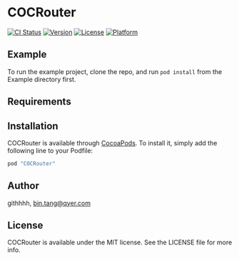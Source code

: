 # COCRouter

[![CI Status](http://img.shields.io/travis/githhhh/COCRouter.svg?style=flat)](https://travis-ci.org/githhhh/COCRouter)
[![Version](https://img.shields.io/cocoapods/v/COCRouter.svg?style=flat)](http://cocoapods.org/pods/COCRouter)
[![License](https://img.shields.io/cocoapods/l/COCRouter.svg?style=flat)](http://cocoapods.org/pods/COCRouter)
[![Platform](https://img.shields.io/cocoapods/p/COCRouter.svg?style=flat)](http://cocoapods.org/pods/COCRouter)

## Example

To run the example project, clone the repo, and run `pod install` from the Example directory first.

## Requirements

## Installation

COCRouter is available through [CocoaPods](http://cocoapods.org). To install
it, simply add the following line to your Podfile:

```ruby
pod "COCRouter"
```

## Author

githhhh, bin.tang@qyer.com

## License

COCRouter is available under the MIT license. See the LICENSE file for more info.
